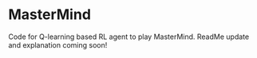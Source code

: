 # MasterMind

Code for Q-learning based RL agent to play MasterMind.
ReadMe update and explanation coming soon!
